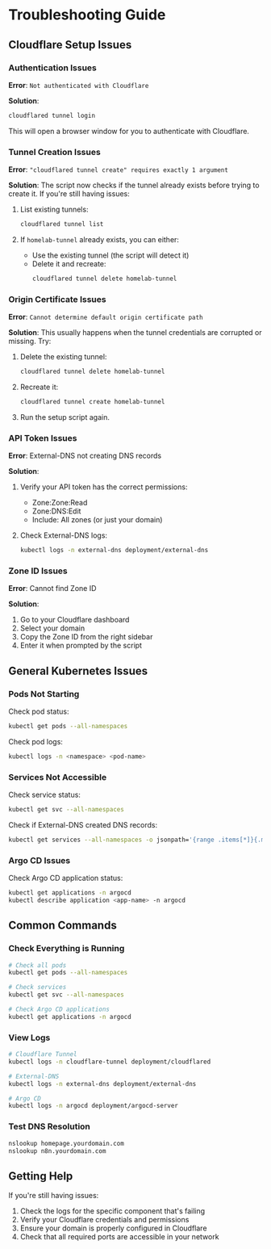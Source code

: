 # Troubleshooting Guide

## Cloudflare Setup Issues

### Authentication Issues

**Error**: `Not authenticated with Cloudflare`

**Solution**:
```bash
cloudflared tunnel login
```
This will open a browser window for you to authenticate with Cloudflare.

### Tunnel Creation Issues

**Error**: `"cloudflared tunnel create" requires exactly 1 argument`

**Solution**: The script now checks if the tunnel already exists before trying to create it. If you're still having issues:

1. List existing tunnels:
   ```bash
   cloudflared tunnel list
   ```

2. If `homelab-tunnel` already exists, you can either:
   - Use the existing tunnel (the script will detect it)
   - Delete it and recreate:
     ```bash
     cloudflared tunnel delete homelab-tunnel
     ```

### Origin Certificate Issues

**Error**: `Cannot determine default origin certificate path`

**Solution**: This usually happens when the tunnel credentials are corrupted or missing. Try:

1. Delete the existing tunnel:
   ```bash
   cloudflared tunnel delete homelab-tunnel
   ```

2. Recreate it:
   ```bash
   cloudflared tunnel create homelab-tunnel
   ```

3. Run the setup script again.

### API Token Issues

**Error**: External-DNS not creating DNS records

**Solution**: 
1. Verify your API token has the correct permissions:
   - Zone:Zone:Read
   - Zone:DNS:Edit
   - Include: All zones (or just your domain)

2. Check External-DNS logs:
   ```bash
   kubectl logs -n external-dns deployment/external-dns
   ```

### Zone ID Issues

**Error**: Cannot find Zone ID

**Solution**:
1. Go to your Cloudflare dashboard
2. Select your domain
3. Copy the Zone ID from the right sidebar
4. Enter it when prompted by the script

## General Kubernetes Issues

### Pods Not Starting

Check pod status:
```bash
kubectl get pods --all-namespaces
```

Check pod logs:
```bash
kubectl logs -n <namespace> <pod-name>
```

### Services Not Accessible

Check service status:
```bash
kubectl get svc --all-namespaces
```

Check if External-DNS created DNS records:
```bash
kubectl get services --all-namespaces -o jsonpath='{range .items[*]}{.metadata.annotations.external-dns\.alpha\.kubernetes\.io/hostname}{"\n"}{end}'
```

### Argo CD Issues

Check Argo CD application status:
```bash
kubectl get applications -n argocd
kubectl describe application <app-name> -n argocd
```

## Common Commands

### Check Everything is Running
```bash
# Check all pods
kubectl get pods --all-namespaces

# Check services
kubectl get svc --all-namespaces

# Check Argo CD applications
kubectl get applications -n argocd
```

### View Logs
```bash
# Cloudflare Tunnel
kubectl logs -n cloudflare-tunnel deployment/cloudflared

# External-DNS
kubectl logs -n external-dns deployment/external-dns

# Argo CD
kubectl logs -n argocd deployment/argocd-server
```

### Test DNS Resolution
```bash
nslookup homepage.yourdomain.com
nslookup n8n.yourdomain.com
```

## Getting Help

If you're still having issues:

1. Check the logs for the specific component that's failing
2. Verify your Cloudflare credentials and permissions
3. Ensure your domain is properly configured in Cloudflare
4. Check that all required ports are accessible in your network
